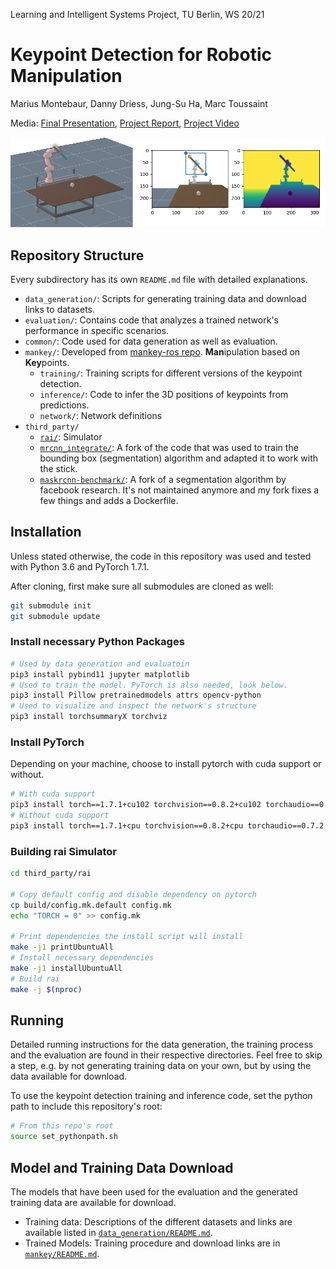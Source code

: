 Learning and Intelligent Systems Project, TU Berlin, WS 20/21

# Keypoint Detection for Robotic Manipulation

Marius Montebaur, Danny Driess, Jung-Su Ha, Marc Toussaint

Media:
[Final Presentation](https://mega.nz/file/IzYwTKaB#mnDdbojZjYG2Ckhy_ZGLwsSNEsvpXSLaPUgKROfwWfI),
[Project Report](https://mega.nz/file/53JyFD6J#AxAvlcULm5x8_VmBP54PgrfFgtjiwUPz4RoGRCaj7oE),
[Project Video](https://youtu.be/elughHuADBA)


![3D keypoint tracking example in rai simulator](docs_data/repo_greeting_image.png)


## Repository Structure

Every subdirectory has its own `README.md` file with detailed explanations.

- `data_generation/`: Scripts for generating training data and download links to datasets.
- `evaluation/`: Contains code that analyzes a trained network's performance in specific scenarios.
- `common/`: Code used for data generation as well as evaluation.
- `mankey/`: Developed from [mankey-ros repo](https://github.com/weigao95/mankey-ros). **Man**ipulation based on **Key**points.
  - `training/`: Training scripts for different versions of the keypoint detection.
  - `inference/`: Code to infer the 3D positions of keypoints from predictions.
  - `network/`: Network definitions
- `third_party/`
  - [`rai/`](https://github.com/MarcToussaint/rai): Simulator
  - [`mrcnn_integrate/`](https://github.com/montioo/mrcnn_integrate): A fork of the code that was used to train the bounding box (segmentation) algorithm and adapted it to work with the stick.
  - [`maskrcnn-benchmark/`](https://github.com/montioo/maskrcnn-benchmark): A fork of a segmentation algorithm by facebook research. It's not maintained anymore and my fork fixes a few things and adds a Dockerfile.


## Installation

Unless stated otherwise, the code in this repository was used and tested with Python 3.6 and PyTorch 1.7.1.

After cloning, first make sure all submodules are cloned as well:
```bash
git submodule init
git submodule update
```

### Install necessary Python Packages
```bash
# Used by data generation and evaluatoin
pip3 install pybind11 jupyter matplotlib
# Used to train the model. PyTorch is also needed, look below.
pip3 install Pillow pretrainedmodels attrs opencv-python
# Used to visualize and inspect the network's structure
pip3 install torchsummaryX torchviz
```

### Install PyTorch
Depending on your machine, choose to install pytorch with cuda support or without.
```bash
# With cuda support
pip3 install torch==1.7.1+cu102 torchvision==0.8.2+cu102 torchaudio==0.7.2 -f https://download.pytorch.org/whl/torch_stable.html
# Without cuda support
pip3 install torch==1.7.1+cpu torchvision==0.8.2+cpu torchaudio==0.7.2 -f https://download.pytorch.org/whl/torch_stable.html
```

### Building rai Simulator
```bash
cd third_party/rai

# Copy default config and disable dependency on pytorch
cp build/config.mk.default config.mk
echo "TORCH = 0" >> config.mk

# Print dependencies the install script will install
make -j1 printUbuntuAll
# Install necessary dependencies
make -j1 installUbuntuAll
# Build rai
make -j $(nproc)
```


## Running

Detailed running instructions for the data generation, the training process and the evaluation are found in their respective directories. Feel free to skip a step, e.g. by not generating training data on your own, but by using the data available for download.

To use the keypoint detection training and inference code, set the python path to include this repository's root:
```bash
# From this repo's root
source set_pythonpath.sh
```


## Model and Training Data Download

The models that have been used for the evaluation and the generated training data are available for download.
- Training data: Descriptions of the different datasets and links are available listed in [`data_generation/README.md`](data_generation/README.md).
- Trained Models: Training procedure and download links are in [`mankey/README.md`](mankey/README.md).

